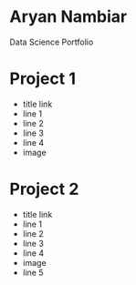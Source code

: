 # Aryan Nambiar
Data Science Portfolio

# Project 1
* title link 
* line 1
* line 2
* line 3
* line 4
* image

# Project 2
* title link 
* line 1
* line 2
* line 3
* line 4
* image
* line 5
